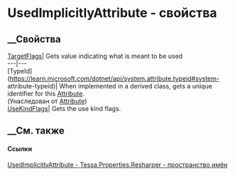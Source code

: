 # UsedImplicitlyAttribute - свойства
##  __Свойства
[TargetFlags](P_Tessa_Properties_Resharper_UsedImplicitlyAttribute_TargetFlags.htm)|
Gets value indicating what is meant to be used  
---|---  
[TypeId](https://learn.microsoft.com/dotnet/api/system.attribute.typeid#system-
attribute-typeid)| When implemented in a derived class, gets a unique
identifier for this
[Attribute](https://learn.microsoft.com/dotnet/api/system.attribute).  
(Унаследован от
[Attribute](https://learn.microsoft.com/dotnet/api/system.attribute))  
[UseKindFlags](P_Tessa_Properties_Resharper_UsedImplicitlyAttribute_UseKindFlags.htm)|
Gets the use kind flags.  
## __См. также
#### Ссылки
[UsedImplicitlyAttribute -
](T_Tessa_Properties_Resharper_UsedImplicitlyAttribute.htm)
[Tessa.Properties.Resharper - пространство
имён](N_Tessa_Properties_Resharper.htm)
